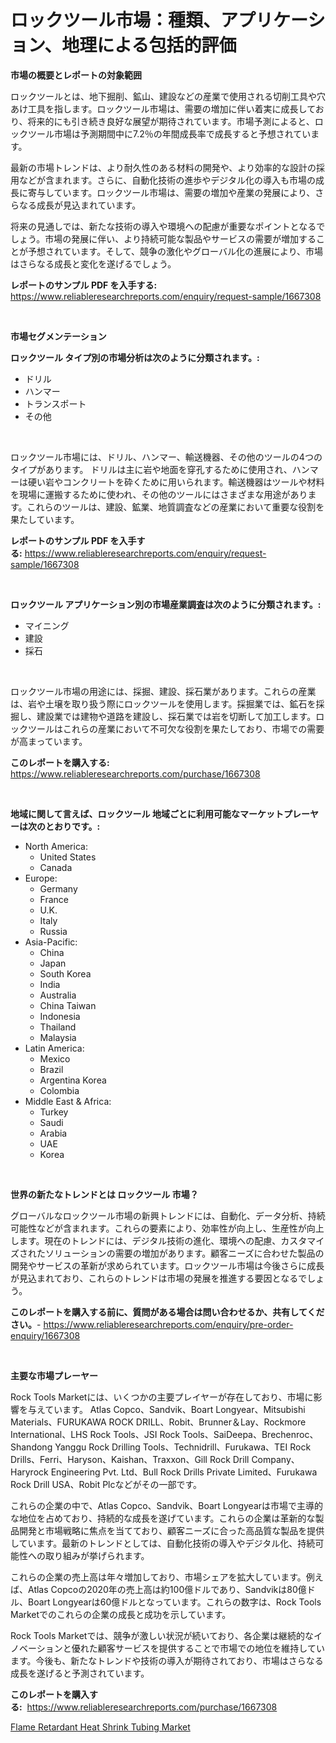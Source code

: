 <p><h1>ロックツール市場：種類、アプリケーション、地理による包括的評価</h1></p><p><strong>市場の概要とレポートの対象範囲</strong></p>
<p><p>ロックツールとは、地下掘削、鉱山、建設などの産業で使用される切削工具や穴あけ工具を指します。ロックツール市場は、需要の増加に伴い着実に成長しており、将来的にも引き続き良好な展望が期待されています。市場予測によると、ロックツール市場は予測期間中に7.2％の年間成長率で成長すると予想されています。</p><p>最新の市場トレンドは、より耐久性のある材料の開発や、より効率的な設計の採用などが含まれます。さらに、自動化技術の進歩やデジタル化の導入も市場の成長に寄与しています。ロックツール市場は、需要の増加や産業の発展により、さらなる成長が見込まれています。</p><p>将来の見通しでは、新たな技術の導入や環境への配慮が重要なポイントとなるでしょう。市場の発展に伴い、より持続可能な製品やサービスの需要が増加することが予想されています。そして、競争の激化やグローバル化の進展により、市場はさらなる成長と変化を遂げるでしょう。</p></p>
<p><strong>レポートのサンプル PDF を入手する:</strong> <a href="https://www.reliableresearchreports.com/enquiry/request-sample/1667308">https://www.reliableresearchreports.com/enquiry/request-sample/1667308</a></p>
<p>&nbsp;</p>
<p><strong>市場セグメンテーション</strong></p>
<p><strong>ロックツール タイプ別の市場分析は次のように分類されます。:</strong></p>
<p><ul><li>ドリル</li><li>ハンマー</li><li>トランスポート</li><li>その他</li></ul></p>
<p>&nbsp;</p>
<p><p>ロックツール市場には、ドリル、ハンマー、輸送機器、その他のツールの4つのタイプがあります。 ドリルは主に岩や地面を穿孔するために使用され、ハンマーは硬い岩やコンクリートを砕くために用いられます。輸送機器はツールや材料を現場に運搬するために使われ、その他のツールにはさまざまな用途があります。これらのツールは、建設、鉱業、地質調査などの産業において重要な役割を果たしています。</p></p>
<p><strong>レポートのサンプル PDF を入手する:</strong>&nbsp;<a href="https://www.reliableresearchreports.com/enquiry/request-sample/1667308">https://www.reliableresearchreports.com/enquiry/request-sample/1667308</a></p>
<p>&nbsp;</p>
<p><strong> ロックツール アプリケーション別の市場産業調査は次のように分類されます。:</strong></p>
<p><ul><li>マイニング</li><li>建設</li><li>採石</li></ul></p>
<p>&nbsp;</p>
<p><p>ロックツール市場の用途には、採掘、建設、採石業があります。これらの産業は、岩や土壌を取り扱う際にロックツールを使用します。採掘業では、鉱石を採掘し、建設業では建物や道路を建設し、採石業では岩を切断して加工します。ロックツールはこれらの産業において不可欠な役割を果たしており、市場での需要が高まっています。</p></p>
<p><strong>このレポートを購入する:</strong>&nbsp; <a href="https://www.reliableresearchreports.com/purchase/1667308">https://www.reliableresearchreports.com/purchase/1667308</a></p>
<p>&nbsp;</p>
<p><strong>地域に関して言えば、ロックツール 地域ごとに利用可能なマーケットプレーヤーは次のとおりです。:</strong></p>
<p><ul>
    <li>
        North America:
        <ul>
            <li>United States</li>
            <li>Canada</li>
        </ul>
    </li>
    <li>
        Europe:
        <ul>
            <li>Germany</li>
            <li>France</li>
            <li>U.K.</li>
            <li>Italy</li>
            <li>Russia</li>
        </ul>
    </li>
    <li>
        Asia-Pacific:
        <ul>
            <li>China</li>
            <li>Japan</li>
            <li>South Korea</li>
            <li>India</li>
            <li>Australia</li>
            <li>China Taiwan</li>
            <li>Indonesia</li>
            <li>Thailand</li>
            <li>Malaysia</li>
        </ul>
    </li>
    <li>
        Latin America:
        <ul>
            <li>Mexico</li>
            <li>Brazil</li>
            <li>Argentina Korea</li>
            <li>Colombia</li>
        </ul>
    </li>
    <li>
        Middle East & Africa:
        <ul>
            <li>Turkey</li>
            <li>Saudi</li>
            <li>Arabia</li>
            <li>UAE</li>
            <li>Korea</li>
        </ul>
    </li>
    </ul></p>
<p>&nbsp;</p>
<p><strong>世界の新たなトレンドとは ロックツール 市場？</strong></p>
<p><p>グローバルなロックツール市場の新興トレンドには、自動化、データ分析、持続可能性などが含まれます。これらの要素により、効率性が向上し、生産性が向上します。現在のトレンドには、デジタル技術の進化、環境への配慮、カスタマイズされたソリューションの需要の増加があります。顧客ニーズに合わせた製品の開発やサービスの革新が求められています。ロックツール市場は今後さらに成長が見込まれており、これらのトレンドは市場の発展を推進する要因となるでしょう。</p></p>
<p><strong>このレポートを購入する前に、質問がある場合は問い合わせるか、共有してください。</strong>- <a href="https://www.reliableresearchreports.com/enquiry/pre-order-enquiry/1667308">https://www.reliableresearchreports.com/enquiry/pre-order-enquiry/1667308</a></p>
<p>&nbsp;</p>
<p><strong>主要な市場プレーヤー</strong></p>
<p><p>Rock Tools Marketには、いくつかの主要プレイヤーが存在しており、市場に影響を与えています。 Atlas Copco、Sandvik、Boart Longyear、Mitsubishi Materials、FURUKAWA ROCK DRILL、Robit、Brunner＆Lay、Rockmore International、LHS Rock Tools、JSI Rock Tools、SaiDeepa、Brechenroc、Shandong Yanggu Rock Drilling Tools、Technidrill、Furukawa、TEI Rock Drills、Ferri、Haryson、Kaishan、Traxxon、Gill Rock Drill Company、Haryrock Engineering Pvt. Ltd、Bull Rock Drills Private Limited、Furukawa Rock Drill USA、Robit Plcなどがその一部です。</p><p>これらの企業の中で、Atlas Copco、Sandvik、Boart Longyearは市場で主導的な地位を占めており、持続的な成長を遂げています。これらの企業は革新的な製品開発と市場戦略に焦点を当てており、顧客ニーズに合った高品質な製品を提供しています。最新のトレンドとしては、自動化技術の導入やデジタル化、持続可能性への取り組みが挙げられます。</p><p>これらの企業の売上高は年々増加しており、市場シェアを拡大しています。例えば、Atlas Copcoの2020年の売上高は約100億ドルであり、Sandvikは80億ドル、Boart Longyearは60億ドルとなっています。これらの数字は、Rock Tools Marketでのこれらの企業の成長と成功を示しています。</p><p>Rock Tools Marketでは、競争が激しい状況が続いており、各企業は継続的なイノベーションと優れた顧客サービスを提供することで市場での地位を維持しています。今後も、新たなトレンドや技術の導入が期待されており、市場はさらなる成長を遂げると予測されています。</p></p>
<p><strong>このレポートを購入する:</strong>&nbsp;&nbsp;<a href="https://www.reliableresearchreports.com/purchase/1667308">https://www.reliableresearchreports.com/purchase/1667308</a></p>
<p><p><a href="https://automatic-knee-4c7.notion.site/Flame-Retardant-Heat-Shrink-Tubing-Market-Size-Furnishes-Valuable-Information-Encompassing-Market-Sh-87576b1722244ea08d44f8686fee27e8">Flame Retardant Heat Shrink Tubing Market</a></p></p>